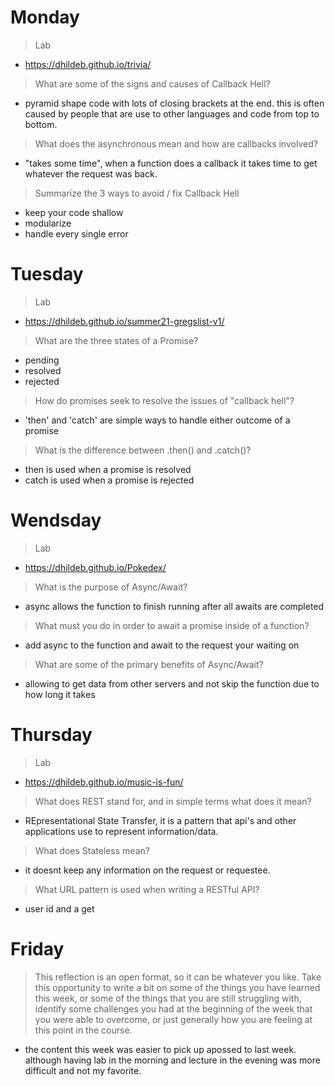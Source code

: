 # Monday
>Lab
- https://dhildeb.github.io/trivia/

>What are some of the signs and causes of Callback Hell?
- pyramid shape code with lots of closing brackets at the end. this is often caused by people that are use to other languages and code from top to bottom.

>What does the asynchronous mean and how are callbacks involved?
- "takes some time", when a function does a callback it takes time to get whatever the request was back.

>Summarize the 3 ways to avoid / fix Callback Hell
- keep your code shallow
- modularize
- handle every single error


# Tuesday
>Lab
- https://dhildeb.github.io/summer21-gregslist-v1/

>What are the three states of a Promise?
- pending
- resolved
- rejected

>How do promises seek to resolve the issues of "callback hell"?
- 'then' and 'catch' are simple ways to handle either outcome of a promise

>What is the difference between .then() and .catch()?
- then is used when a promise is resolved
- catch is used when a promise is rejected

# Wendsday
>Lab
- https://dhildeb.github.io/Pokedex/

>What is the purpose of Async/Await?
- async allows the function to finish running after all awaits are completed

>What must you do in order to await a promise inside of a function?
- add async to the function and await to the request your waiting on

>What are some of the primary benefits of Async/Await?
- allowing to get data from other servers and not skip the function due to how long it takes

# Thursday
>Lab
- https://dhildeb.github.io/music-is-fun/

>What does REST stand for, and in simple terms what does it mean?
- REpresentational State Transfer, it is a pattern that api's and other applications use to represent information/data.

>What does Stateless mean?
- it doesnt keep any information on the request or requestee.

>What URL pattern is used when writing a RESTful API?
- user id and a get

# Friday
>This reflection is an open format, so it can be whatever you like. Take this opportunity to write a bit on some of the things you have learned this week, or some of the things that you are still struggling with, identify some challenges you had at the beginning of the week that you were able to overcome, or just generally how you are feeling at this point in the course.
- the content this week was easier to pick up apossed to last week. although having lab in the morning and lecture in the evening was more difficult and not my favorite.